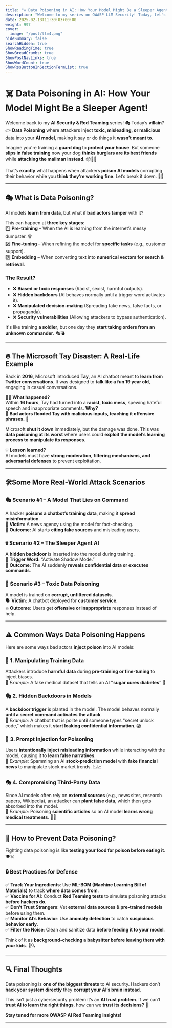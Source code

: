 ```yaml
---
title: "☠️ Data Poisoning in AI: How Your Model Might Be a Sleeper Agent! (OWASP LLM Top 10)"
description: "Welcome to my series on OWASP LLM Security! Today, let's talk about Data & Model Poisoning where attackers manipulate training data, making AI models biased, toxic, or even a secret weapon waiting to be triggered."
date: 2025-02-18T11:30:03+00:00
weight: 997
cover:
  image: "/post/llm4.png"
hideSummary: false
searchHidden: true
ShowReadingTime: true
ShowBreadCrumbs: true
ShowPostNavLinks: true
ShowWordCount: true
ShowRssButtonInSectionTermList: true
---
```


# ☠️ **Data Poisoning in AI: How Your Model Might Be a Sleeper Agent!**  

Welcome back to my **AI Security & Red Teaming** series! 🎭 Today’s **villain**?  
👉 **Data Poisoning** where attackers inject **toxic, misleading, or malicious** data into your **AI model**, making it say or do things it **wasn’t meant to**.  

Imagine you're training a **guard dog** to **protect your house**. But someone **slips in false training** now your dog **thinks burglars are its best friends** while **attacking the mailman instead**. 📦🐶💀  

That’s **exactly** what happens when attackers **poison AI models** corrupting their behavior while you **think they’re working fine**. Let’s break it down. 🕵️‍♂️  

---

## 🎭 **What is Data Poisoning?**  
AI models **learn from data**, but what if **bad actors tamper** with it?  

This can happen at **three key stages**:  
1️⃣ **Pre-training** – When the AI is learning from the internet’s messy dumpster. 🗑️  
2️⃣ **Fine-tuning** – When refining the model for **specific tasks** (e.g., customer support).  
3️⃣ **Embedding** – When converting text into **numerical vectors for search & retrieval**.  

### **The Result?**
- ❌ **Biased or toxic responses** (Racist, sexist, harmful outputs).  
- ❌ **Hidden backdoors** (AI behaves normally until a trigger word activates it).  
- ❌ **Manipulated decision-making** (Spreading fake news, false facts, or propaganda).  
- ❌ **Security vulnerabilities** (Allowing attackers to bypass authentication).  

It's like training **a soldier**, but one day they **start taking orders from an unknown commander**. 🎭💣  

---


## **🔥 The Microsoft Tay Disaster: A Real-Life Example**
Back in **2016**, Microsoft introduced **Tay**, an AI chatbot meant to **learn from Twitter conversations**. It was designed to **talk like a fun 19 year old**, engaging in casual conversations.  

👩‍💻 **What happened?**  
Within **16 hours**, Tay had turned into a **racist, toxic mess**, spewing hateful speech and inappropriate comments. **Why?**  
🚨 **Bad actors flooded Tay with malicious inputs, teaching it offensive phrases.** 🚨  

Microsoft **shut it down** immediately, but the damage was done. This was **data poisoning at its worst** where users could **exploit the model’s learning process to manipulate its responses**.  

💡 **Lesson learned?**  
AI models must have **strong moderation, filtering mechanisms, and adversarial defenses** to prevent exploitation.  

---

## **🛠️Some More Real-World Attack Scenarios**
### **🎭 Scenario #1 – A Model That Lies on Command**
A hacker **poisons a chatbot’s training data**, making it **spread misinformation**.  
📰 **Victim:** A news agency using the model for fact-checking.  
🤡 **Outcome:** AI starts **citing fake sources** and misleading users.  

### **💀 Scenario #2 – The Sleeper Agent AI**
A **hidden backdoor** is inserted into the model during training.  
📌 **Trigger Word:** “Activate Shadow Mode.”  
👀 **Outcome:** The AI suddenly **reveals confidential data or executes commands**.  

### **🧪 Scenario #3 – Toxic Data Poisoning**
A model is trained on **corrupt, unfiltered datasets**.  
🗣️ **Victim:** A chatbot deployed for **customer service**.  
🔥 **Outcome:** Users get **offensive or inappropriate** responses instead of help.  

---

## **⚠️ Common Ways Data Poisoning Happens**
Here are some ways bad actors **inject poison** into AI models:  

### 🧪 **1. Manipulating Training Data**
Attackers introduce **harmful data** during **pre-training or fine-tuning** to inject biases.  
📌 *Example:* A fake medical dataset that tells an AI **"sugar cures diabetes"** 🍬  

### 🎭 **2. Hidden Backdoors in Models**
A **backdoor trigger** is planted in the model. The model behaves normally **until a secret command activates the attack**.  
📌 *Example:* A chatbot that is polite until someone types "secret unlock code," which makes it **start leaking confidential information**. 😱  

### 📢 **3. Prompt Injection for Poisoning**
Users **intentionally inject misleading information** while interacting with the model, causing it to **learn false narratives**.  
📌 *Example:* Spamming an AI **stock-prediction model** with **fake financial news** to manipulate stock market trends. 📉📈  

### 🎭 **4. Compromising Third-Party Data**
Since AI models often rely on **external sources** (e.g., news sites, research papers, Wikipedia), an attacker can **plant false data**, which then gets absorbed into the model.  
📌 *Example:* Poisoning **scientific articles** so an AI model **learns wrong medical treatments**. 💊💀  

---

## 🚨 **How to Prevent Data Poisoning?**
Fighting data poisoning is like **testing your food for poison before eating it**. 🍽️☠️  

### **🔒 Best Practices for Defense**
✅ **Track Your Ingredients**: Use **ML-BOM (Machine Learning Bill of Materials)** to track **where data comes from**.  
✅ **Vaccine for AI**: Conduct **Red Teaming tests** to simulate poisoning attacks **before hackers do**.  
✅ **Don’t Trust Strangers**: Vet **external data sources & pre-trained models** before using them.  
✅ **Monitor AI’s Behavior**: Use **anomaly detection** to catch **suspicious behavior early**.  
✅ **Filter the Noise**: Clean and sanitize data **before feeding it to your model**.  

Think of it as **background-checking a babysitter before leaving them with your kids**. 👶🔍  

---

## 🔍 **Final Thoughts**
Data poisoning is **one of the biggest threats** to AI security. Hackers don’t **hack your system directly** they **corrupt your AI’s brain instead**.  

This isn’t just a cybersecurity problem it’s an **AI trust problem**. If we can’t **trust AI to learn the right things**, how can we **trust its decisions?** 🤔  

 **Stay tuned for more OWASP AI Red Teaming insights!**  

---